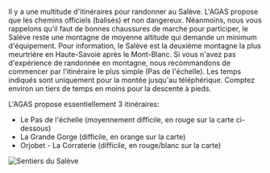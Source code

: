 Il y a une multitude d'itinéraires pour randonner au Salève. L'AGAS propose que les chemins officiels (balisés) et non dangereux. Néanmoins, nous vous rappelons qu'il faut de bonnes chaussures de marche pour participer, le Salève reste une montagne de moyenne altitude qui demande un minimum d'équipement. Pour information, le Salève est la deuxième montagne la plus meurtrière en Haute-Savoie après le Mont-Blanc. Si vous n'avez pas d'expérience de randonnée en montagne, nous recommandons de commencer par l'itinéraire le plus simple (Pas de l'échelle). Les temps indiqués sont uniquement pour la montée jusqu'au téléphérique. Comptez environ un tiers de temps en moins pour la descente à pieds.

L'AGAS propose essentiellement 3 itinéraires:

* Le Pas de l'échelle (moyennement difficile, en rouge sur la carte ci-dessous)
* La Grande Gorge (difficile, en orange sur la carte)
* Orjobet - La Corraterie (difficile, en rouge/blanc sur la carte)

![Sentiers du Salève](sentiers-du-Saleve.jpg "Sentiers du Salève")
